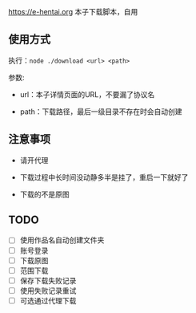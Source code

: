 <https://e-hentai.org> 本子下载脚本，自用

## 使用方式

执行：`node ./download <url> <path>`

参数:

- url：本子详情页面的URL，不要漏了协议名

- path：下载路径，最后一级目录不存在时会自动创建

## 注意事项

- 请开代理

- 下载过程中长时间没动静多半是挂了，重启一下就好了

- 下载的不是原图

## TODO

- [ ] 使用作品名自动创建文件夹
- [ ] 账号登录
- [ ] 下载原图
- [ ] 范围下载
- [ ] 保存下载失败记录
- [ ] 使用失败记录重试
- [ ] 可选通过代理下载
